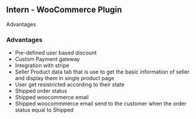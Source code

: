 ## Intern - WooCommerce Plugin 
Advantages
### Advantages
* Pre-defined user based discount
* Custom Payment gateway
* Integration with stripe
* Seller Product data tab that is use to get the basic information of seller and display them in single product page
* User get resistricted according to their state
* Shipped order status
* Shipped woocommerce email
* Shipped woocommmerce email send to the customer when the order status equal to Shipped 
